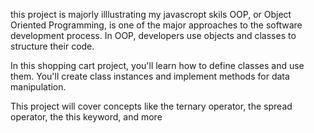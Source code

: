 this project is majorly illlustrating my javascropt skils
OOP, or Object Oriented Programming, is one of the major approaches to the software development process. In OOP, developers use objects and classes to structure their code.

In this shopping cart project, you'll learn how to define classes and use them. You'll create class instances and implement methods for data manipulation.

This project will cover concepts like the ternary operator, the spread operator, the this keyword, and more

